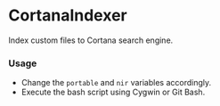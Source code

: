 # CortanaIndexer

Index custom files to Cortana search engine.

### Usage

* Change the ``portable`` and ``nir`` variables accordingly.
* Execute the bash script using Cygwin or Git Bash.